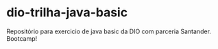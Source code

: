 # dio-trilha-java-basic
Repositório para exercicio de java basic da DIO com parceria Santander. Bootcamp!
